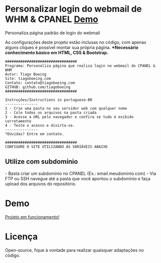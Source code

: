 # Personalizar login do webmail de WHM & CPANEL [Demo](http://jsfiddle.net/tiagoboeing/rc151zfa/8/embedded/result,html/)
Personaliza página padrão de login do webmail

As configurações deste projeto estão inclusas no código, com apenas alguns cliques é possível montar sua própria página.
<b>*Necessário conhecimento básico em HTML, CSS & Bootstrap.</b>

	#################################
	Programa: Personaliza página que realiza login no webmail do CPANEL & WHM
	Autor: Tiago Boeing
	Site: tiagoboeing.com
	Contato: contato@tiagoboeing.com
	GITHUB: github.com/tiagoboeing
	#################################

	Instruções/Instructions in portuguese-BR
	---------------
	1 - Crie uma pasta no seu servidor web com qualquer nome
	2 - Cole todos os arquivos na pasta criada
	3 - Acesse a URL pelo navegador e confira se tudo é exibido corretamente
	4 - Teste o acesso e divirta-se.
	---------------
	*Dúvidas? Entre em contato.

	#################################
	CONFIGURE O SITE UTILIZANDO AS VARIÁVEIS ABAIXO
	
	
<h2>Utilize com subdomínio</h2>
- Basta criar um subdomínio no CPANEL (Ex.: email.meudominio.com)
- Via FTP ou SSH navegue até a pasta que você apontou o subdomínio e faça upload dos arquivos do repositório.

<h1>Demo</h1>
<a href="http://jsfiddle.net/tiagoboeing/rc151zfa/8/embedded/result,html/" target="_blank">Projeto em funcionamento!</a>

<h1>Licença</h1>
Open-source, fique à vontade para realizar quaisquer adaptações no código.
